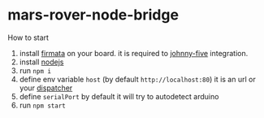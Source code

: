 # mars-rover-node-bridge

How to start

1. install [firmata](https://github.com/firmata/arduino) on your board. it is required to [johnny-five](http://johnny-five.io/platform-support/#arduino-uno) integration.
1. install [nodejs](https://nodejs.org/en/)
1. run `npm i`
1. define env variable `host` (by default `http://localhost:80`) it is an url or your [dispatcher](https://github.com/spaceshipyard/mars-rover-dispatcher)
1. define `serialPort` by default it will try to autodetect arduino
1. run `npm start`
